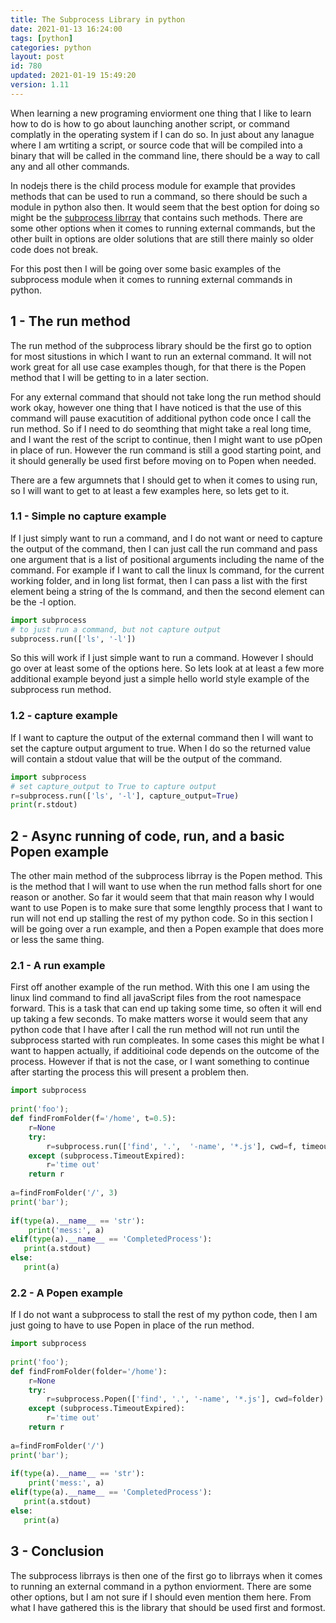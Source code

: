```yaml
---
title: The Subprocess Library in python
date: 2021-01-13 16:24:00
tags: [python]
categories: python
layout: post
id: 780
updated: 2021-01-19 15:49:20
version: 1.11
---
```


When learning a new programing enviorment one thing that I like to learn how to do is how to go about launching another script, or command complatly in the operating system if I can do so. In just about any lanague where I am wrtiting a script, or source code that will be compiled into a binary that will be called in the command line, there should be a way to call any and all other commands.

In nodejs there is the child process module for example that provides methods that can be used to run a command, so there should be such a module in python also then. It would seem that the best option for doing so might be the [subprocess librray](https://docs.python.org/3.7/library/subprocess.html) that contains such methods. There are some other options when it comes to running external commands, but the other built in options are older solutions that are still there mainly so older code does not break.

For this post then I will be going over some basic examples of the subprocess module when it comes to running external commands in python.

<!-- more -->

## 1 - The run method

The run method of the subprocess library should be the first go to option for most situstions in which I want to run an external command. It will not work great for all use case examples though, for that there is the Popen method that I will be getting to in a later section.

For any external command that should not take long the run method should work okay, however one thing that I have noticed is that the use of this command will pause exacutition of additional python code once I call the run method. So if I need to do seomthing that might take a real long time, and I want the rest of the script to continue, then I might want to use pOpen in place of run. However the run command is still a good starting point, and it should generally be used first before moving on to Popen when needed.

There are a few argumnets that I should get to when it comes to using run, so I will want to get to at least a few examples here, so lets get to it.

### 1.1 - Simple no capture example

If I just simply want to run a command, and I do not want or need to capture the output of the command, then I can just call the run command and pass one argument that is a list of positional arguments including the name of the command. For example if I want to call the linux ls command, for the current working folder, and in long list format, then I can pass a list with the first element being a string of the ls command, and then the second element can be the -l option.

```python
import subprocess
# to just run a command, but not capture output
subprocess.run(['ls', '-l'])
```

So this will work if I just simple want to run a command. However I should go over at least some of the options here. So lets look at at least a few more additional example beyond just a simple hello world style example of the subprocess run method.


### 1.2 - capture example 

If I want to capture the output of the external command then I will want to set the capture output argument to true. When I do so the returned value will contain a stdout value that will be the output of the command.

```python
import subprocess
# set capture_output to True to capture output
r=subprocess.run(['ls', '-l'], capture_output=True)
print(r.stdout)
```

## 2 - Async running of code, run, and a basic Popen example

The other main method of the subprocess librray is the Popen method. This is the method that I will want to use when the run method falls short for one reason or another. So far it would seem that that main reason why I would want to use Popen is to make sure that some lengthly process that I want to run will not end up stalling the rest of my python code. So in this section I will be going over a run example, and then a Popen example that does more or less the same thing.

### 2.1 - A run example

First off another example of the run method. With this one I am using the linux lind command to find all javaScript files from the root namespace forward. This is a task that can end up taking some time, so often it will end up taking a few seconds. To make matters worse it would seem that any python code that I have after I call the run method will not run until the subprocess started with run compleates. In some cases this might be what I want to happen actually, if additioinal code depends on the outcome of the process. However if that is not the case, or I want something to continue after starting the process this will present a problem then.

```python
import subprocess
 
print('foo');
def findFromFolder(f='/home', t=0.5):
    r=None
    try:
        r=subprocess.run(['find', '.',  '-name', '*.js'], cwd=f, timeout=t, capture_output=True)
    except (subprocess.TimeoutExpired):
        r='time out'
    return r
 
a=findFromFolder('/', 3)
print('bar');
 
if(type(a).__name__ == 'str'):
    print('mess:', a)
elif(type(a).__name__ == 'CompletedProcess'):
   print(a.stdout)
else:
   print(a)
```

### 2.2 - A Popen example

If I do not want a subprocess to stall the rest of my python code, then I am just going to have to use Popen in place of the run method.

```python
import subprocess
 
print('foo');
def findFromFolder(folder='/home'):
    r=None
    try:
        r=subprocess.Popen(['find', '.', '-name', '*.js'], cwd=folder)
    except (subprocess.TimeoutExpired):
        r='time out'
    return r
 
a=findFromFolder('/')
print('bar');
 
if(type(a).__name__ == 'str'):
    print('mess:', a)
elif(type(a).__name__ == 'CompletedProcess'):
   print(a.stdout)
else:
   print(a)
```

## 3 - Conclusion

The subprocess librrays is then one of the first go to librrays when it comes to running an external command in a python enviorment. There are some other options, but I am not sure if I should even mention them here. From what I have gathered this is the library that should be used first and formost.